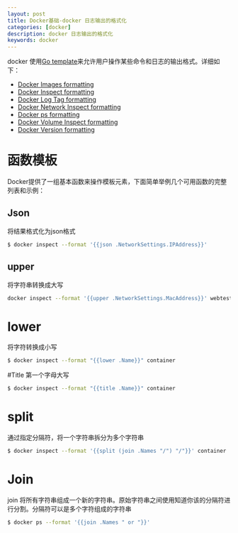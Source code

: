 ```yaml
---
layout: post
title: Docker基础-docker 日志输出的格式化
categories: [docker]
description: docker 日志输出的格式化
keywords: docker
---
```


docker 使用[Go template](https://golang.org/pkg/text/template/)来允许用户操作某些命令和日志的输出格式。详细如下：
* [Docker Images formatting](https://docs.docker.com/engine/reference/commandline/images/#formatting)
* [Docker Inspect formatting](https://docs.docker.com/engine/reference/commandline/inspect/#examples)
* [Docker Log Tag formatting](https://docs.docker.com/engine/admin/logging/log_tags/)
* [Docker Network Inspect formatting](https://docs.docker.com/engine/reference/commandline/network_inspect/)
* [Docker ps formatting](https://docs.docker.com/engine/reference/commandline/ps/#formatting)
* [Docker Volume Inspect formatting](https://docs.docker.com/engine/reference/commandline/volume_inspect/)
* [Docker Version formatting](https://docs.docker.com/engine/reference/commandline/version/#examples)

<!--more-->
# 函数模板
Docker提供了一组基本函数来操作模板元素，下面简单举例几个可用函数的完整列表和示例：
## Json
将结果格式化为json格式
```bash
$ docker inspect --format '{{json .NetworkSettings.IPAddress}}'
```

## upper
将字符串转换成大写
```bash
docker inspect --format '{{upper .NetworkSettings.MacAddress}}' webtest1
```

# lower
将字符转换成小写
```bash
$ docker inspect --format "{{lower .Name}}" container
```

#Title
第一个字母大写
```bash
$ docker inspect --format "{{title .Name}}" container
```

# split
通过指定分隔符，将一个字符串拆分为多个字符串
```bash
$ docker inspect --format '{{split (join .Names "/") "/"}}' container
```

# Join
join 将所有字符串组成一个新的字符串。原始字符串之间使用知道你该的分隔符进行分割。分隔符可以是多个字符组成的字符串
```bash
$ docker ps --format '{{join .Names " or "}}'
```
